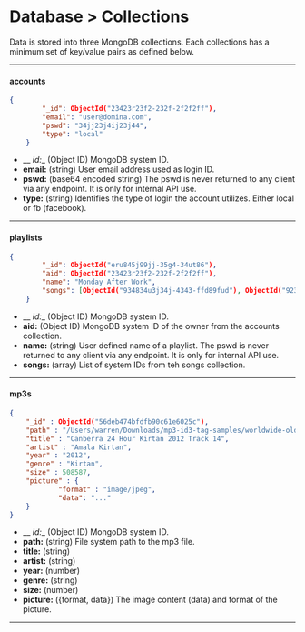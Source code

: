 <div class="page-header">
  <h1  id="page-title">Database > Collections</h1>
</div>

Data is stored into three MongoDB collections. Each collections has a minimum set of key/value pairs
 as defined below.


___
#### accounts

```json
{
        "_id": ObjectId("23423r23f2-232f-2f2f2ff"),
        "email": "user@domina.com",
        "pswd": "34jj23j4ij23j44",
        "type": "local"
    }
```
* __ _id:__ (Object ID) MongoDB system ID.
* __email:__ (string) User email address used as login ID.
* __pswd:__ (base64 encoded string)
The pswd is never returned to any client via any endpoint. It is only for internal API use.
* __type:__ (string) Identifies the type of login the account utilizes. Either local or fb (facebook).


___
#### playlists

```json
{
        "_id": ObjectId("eru845j99jj-35g4-34ut86"),
        "aid": ObjectId("23423r23f2-232f-2f2f2ff"),
        "name": "Monday After Work",
        "songs": [ObjectId("934834u3j34j-4343-ffd89fud"), ObjectId("9234923423i4j-4234-dfsdfn")]
    }
```
* __ _id:__ (Object ID) MongoDB system ID.
* __aid:__ (Object ID) MongoDB system ID of the owner from the accounts collection.
* __name:__ (string) User defined name of a playlist.
The pswd is never returned to any client via any endpoint. It is only for internal API use.
* __songs:__ (array) List of system IDs from teh songs collection.



___
#### mp3s

```json
{
  	"_id" : ObjectId("56deb474bfdfb90c61e6025c"),
  	"path" : "/Users/warren/Downloads/mp3-id3-tag-samples/worldwide-old/2012/2012-canberra-24-hour-kirtan/14-Amala Kirtan Das.mp3",
  	"title" : "Canberra 24 Hour Kirtan 2012 Track 14",
  	"artist" : "Amala Kirtan",
  	"year" : "2012",
  	"genre" : "Kirtan",
  	"size" : 508587,
  	"picture" : {
    		"format" : "image/jpeg",
            "data": "..."
  	}
}
```
* __ _id:__ (Object ID) MongoDB system ID.
* __path:__ (string) File system path to the mp3 file.
* __title:__ (string)
* __artist:__ (string)
* __year:__ (number)
* __genre:__ (string)
* __size:__ (number)
* __picture:__ ({format, data}) The image content (data) and format of the picture.








___
